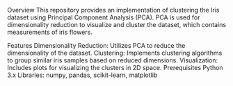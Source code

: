 Overview
This repository provides an implementation of clustering the Iris dataset using Principal Component Analysis (PCA). PCA is used for dimensionality reduction to visualize and cluster the dataset, which contains measurements of iris flowers.

Features
Dimensionality Reduction: Utilizes PCA to reduce the dimensionality of the dataset.
Clustering: Implements clustering algorithms to group similar iris samples based on reduced dimensions.
Visualization: Includes plots for visualizing the clusters in 2D space.
Prerequisites
Python 3.x
Libraries: numpy, pandas, scikit-learn, matplotlib
